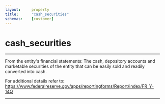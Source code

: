 ```yaml
---
layout:     property
title:      "cash_securities"
schemas:    [customer]
---
```


# cash_securities

---

From the entity's financial statements: The cash, depository accounts and marketable securities of the entity that can be easily sold and readily converted into cash.

For additional details refer to: https://www.federalreserve.gov/apps/reportingforms/Report/Index/FR_Y-14Q

--- 